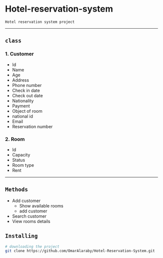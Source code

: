 # Hotel-reservation-system

`Hotel reservation system project` 

<hr>

## `class`
### 1. Customer
  - Id
  - Name
  - Age
  - Address
  - Phone number
  - Check in date
  - Check out date
  - Nationality
  - Payment 
  - Object of room
  - national id
  - Email
  - Reservation number

### 2. Room
   - Id
   - Capacity
   - Status
   - Room type
   - Rent

<hr>

## `Methods`
- Add customer
  - Show available rooms
  - add customer
- Search customer
- View rooms details



## `Installing`
```bash
# downloading the project
git clone https://github.com/OmarAlaraby/Hotel-Reservation-System.git
```